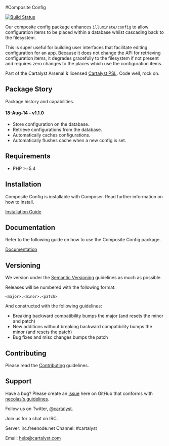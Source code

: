 #Composite Config

[![Build Status](http://ci.cartalyst.com/build-status/svg/10)](http://ci.cartalyst.com/build-status/view/10)

Our composite config package enhances `illuminate/config` to allow configuration items to be placed within a database whilst cascading back to the filesystem.

This is super useful for building user interfaces that facilitate editing configuration for an app. Because it does not change the API for retrieving configuration items, it degrades gracefully to the filesystem if not present and requires zero changes to the places which use the configuration items.

Part of the Cartalyst Arsenal & licensed [Cartalyst PSL](license.txt). Code well, rock on.

## Package Story

Package history and capabilities.

#### 18-Aug-14 - v1.1.0

- Store configuration on the database.
- Retrieve configurations from the database.
- Automatically caches configurations.
- Automatically flushes cache when a new config is set.

## Requirements

- PHP >=5.4

## Installation

Composite Config is installable with Composer. Read further information on how to install.

[Installation Guide](https://cartalyst.com/manual/composite-config#installation)

## Documentation

Refer to the following guide on how to use the Composite Config package.

[Documentation](https://cartalyst.com/manual/composite-config)

## Versioning

We version under the [Semantic Versioning](http://semver.org/) guidelines as much as possible.

Releases will be numbered with the following format:

`<major>.<minor>.<patch>`

And constructed with the following guidelines:

* Breaking backward compatibility bumps the major (and resets the minor and patch)
* New additions without breaking backward compatibility bumps the minor (and resets the patch)
* Bug fixes and misc changes bumps the patch

## Contributing

Please read the [Contributing](contributing.md) guidelines.

## Support

Have a bug? Please create an [issue](https://github.com/cartalyst/composite-config/issues) here on GitHub that conforms with [necolas's guidelines](https://github.com/necolas/issue-guidelines).

Follow us on Twitter, [@cartalyst](http://twitter.com/cartalyst).

Join us for a chat on IRC.

Server: irc.freenode.net
Channel: #cartalyst

Email: help@cartalyst.com
